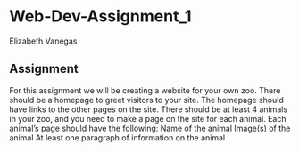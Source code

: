# Web-Dev-Assignment_1
Elizabeth Vanegas
## Assignment
For this assignment we will be creating a website for your own zoo. There should be a homepage to greet visitors to your site. The homepage should have links to the other pages on the site. There should be at least 4 animals in your zoo, and you need to make a page on the site for each animal. Each animal’s page should have the following:
Name of the animal
Image(s) of the animal
At least one paragraph of information on the animal
